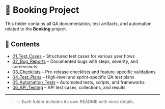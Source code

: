 # 🛒 Booking Project

This folder contains all QA documentation, test artifacts, and automation related to the **Booking** project.

## 📁 Contents

- [01_Test_Cases](./01_Test_Cases) – Structured test cases for various user flows  
- [02_Bug_Reports](./02_Bug_Reports) – Documented bugs with steps, severity, and screenshots  
- [03_Checklists](./03_Checklists) – Pre-release checklists and feature-specific validations  
- [04_Test_Plans](./04_Test_Plans) – High-level and sprint-specific QA test plans  
- [05_Automation_Tests](./05_Automation_Tests) – Automated tests, scripts, and frameworks  
- [06_API_Testing](./06_API_Testing) – API test cases, collections, and results  

---

> 💡 Each folder includes its own README with more details.
